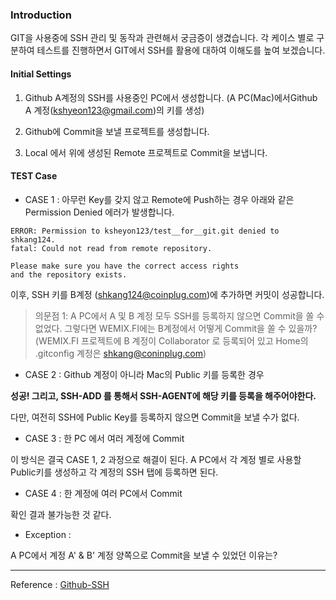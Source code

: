 ### Introduction

GIT을 사용중에 SSH 관리 및 동작과 관련해서 궁금증이 생겼습니다.
각 케이스 별로 구분하여 테스트를 진행하면서 GIT에서 SSH를 활용에 대하여 이해도를 높여 보겠습니다.

#### Initial Settings

1. Github A계정의 SSH를 사용중인 PC에서 생성합니다. (A PC(Mac)에서Github A 계정(kshyeon123@gmail.com)의 키를 생성)

2. Github에 Commit을 보낼 프로젝트를 생성합니다.

3. Local 에서 위에 생성된 Remote 프로젝트로 Commit을 보냅니다.

#### TEST Case

- CASE 1 : 아무런 Key를 갖지 않고 Remote에 Push하는 경우 아래와 같은 Permission Denied 에러가 발생합니다.

```
ERROR: Permission to ksheyon123/test__for__git.git denied to shkang124.
fatal: Could not read from remote repository.

Please make sure you have the correct access rights
and the repository exists.
```

이후, SSH 키를 B계정 (shkang124@coinplug.com)에 추가하면 커밋이 성공합니다.

> 의문점 1: A PC에서 A 및 B 계정 모두 SSH를 등록하지 않으면 Commit을 쏠 수 없었다. 그렇다면 WEMIX.FI에는 B계정에서 어떻게 Commit을 쏠 수 있을까? (WEMIX.FI 프로젝트에 B 계정이 Collaborator 로 등록되어 있고 Home의 .gitconfig 계정은 shkang@coninplug.com)

- CASE 2 : Github 계정이 아니라 Mac의 Public 키를 등록한 경우

**성공! 그리고, SSH-ADD 를 통해서 SSH-AGENT에 해당 키를 등록을 해주어야한다.**

다만, 여전히 SSH에 Public Key를 등록하지 않으면 Commit을 보낼 수가 없다.

- CASE 3 : 한 PC 에서 여러 계정에 Commit

이 방식은 결국 CASE 1, 2 과정으로 해결이 된다. A PC에서 각 계정 별로 사용할 Public키를 생성하고 각 계정의 SSH 탭에 등록하면 된다.

- CASE 4 : 한 계정에 여러 PC에서 Commit

확인 결과 불가능한 것 같다.

- Exception :

A PC에서 계정 A' & B' 계정 양쪽으로 Commit을 보낼 수 있었던 이유는?

---

Reference : [Github-SSH](https://docs.github.com/en/authentication/connecting-to-github-with-ssh/generating-a-new-ssh-key-and-adding-it-to-the-ssh-agent)
